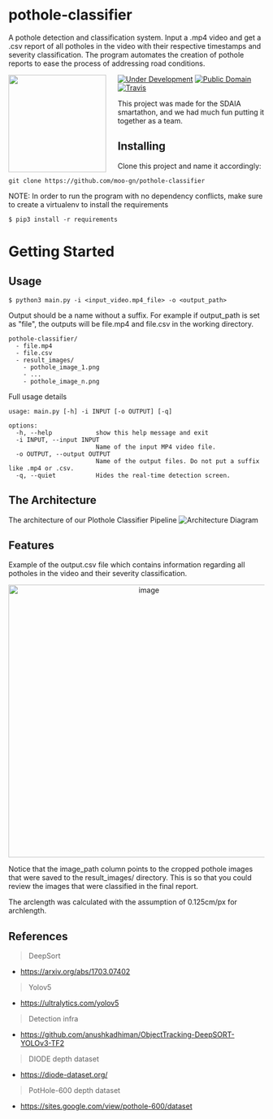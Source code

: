 # pothole-classifier
A pothole detection and classification system. Input a .mp4 video and get a .csv report of all potholes in the video with their respective timestamps and severity classification. The program automates the creation of pothole reports to ease the process of addressing road conditions.


<img src="https://cdn.discordapp.com/attachments/1010369978714837005/1066303874543140944/retro_japanese_70s_style_with_text_moo-gn-4.png" align="left" width="192px" height="192px"/>
<img align="left" width="0" height="192px" hspace="10"/>

[![Under Development](https://img.shields.io/badge/under-development-orange.svg)](https://github.com/cezaraugusto/github-template-guidelines) [![Public Domain](https://img.shields.io/badge/public-domain-lightgrey.svg)](https://creativecommons.org/publicdomain/zero/1.0/) [![Travis](https://img.shields.io/travis/cezaraugusto/github-template-guidelines.svg)](http://github.com/cezaraugusto/github-template-guidelines)

This project was made for the SDAIA smartathon, and we had much fun putting it together as a team.

## Installing

Clone this project and name it accordingly:

``git clone https://github.com/moo-gn/pothole-classifier``

NOTE: In order to run the program with no dependency conflicts, make sure to create a virtualenv to install the requirements

``$ pip3 install -r requirements``



# Getting Started

## Usage

```$ python3 main.py -i <input_video.mp4_file> -o <output_path>```

Output should be a name without a suffix. For example if output_path is set as "file", the outputs will be file.mp4 and file.csv in the working directory.
```
pothole-classifier/
  - file.mp4
  - file.csv
  - result_images/
    - pothole_image_1.png
    - ...
    - pothole_image_n.png
```


Full usage details
```
usage: main.py [-h] -i INPUT [-o OUTPUT] [-q]

options:
  -h, --help            show this help message and exit
  -i INPUT, --input INPUT
                        Name of the input MP4 video file.
  -o OUTPUT, --output OUTPUT
                        Name of the output files. Do not put a suffix like .mp4 or .csv.
  -q, --quiet           Hides the real-time detection screen.
  ```

## The Architecture

The architecture of our Plothole Classifier Pipeline
![Architecture Diagram](https://user-images.githubusercontent.com/48159946/213861748-0570330b-428e-4d0a-9c8e-6d44639102d2.png)



## Features
Example of the output.csv file which contains information regarding all potholes in the video and their severity classification.
<p align="center">
  <img width="537" alt="image" src="https://cdn.discordapp.com/attachments/893029017186361365/1066332698840404049/Screenshot_2023-01-21_at_7.25.20_AM.png">
</p>


Notice that the image_path column points to the cropped pothole images that were saved to the result_images/ directory. This is so that you could review the images that were classified in the final report.

The arclength was calculated with the assumption of 0.125cm/px for archlength.

## References

> DeepSort
* https://arxiv.org/abs/1703.07402

> Yolov5

* https://ultralytics.com/yolov5

> Detection infra

* https://github.com/anushkadhiman/ObjectTracking-DeepSORT-YOLOv3-TF2

> DIODE  depth dataset

* https://diode-dataset.org/

> PotHole-600 depth dataset

* https://sites.google.com/view/pothole-600/dataset
